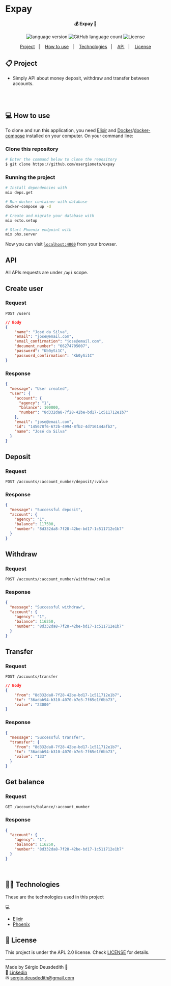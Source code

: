 # Expay

<h4 align="center">
	💰 Expay 💸
</h4>
<p align="center">

  <img alt="language version" src="https://img.shields.io/badge/Elixir-v_1.7-339933?logo=elixir">

  <img alt="GitHub language count" src="https://img.shields.io/github/languages/count/osergioneto/expay?color=%2304D361">

  <img alt="License" src="https://img.shields.io/badge/license-MIT-brightgreen">

</p>

<p align="center">
  <a href="#-project">Project</a>&nbsp;&nbsp;&nbsp;|&nbsp;&nbsp;&nbsp;
  <a href="#-how-to-use">How to use</a>&nbsp;&nbsp;&nbsp;|&nbsp;&nbsp;&nbsp;
  <a href="#-technologies">Technologies</a>&nbsp;&nbsp;&nbsp;|&nbsp;&nbsp;&nbsp;
  <a href="#-api">API</a>&nbsp;&nbsp;&nbsp;|&nbsp;&nbsp;&nbsp;
  <a href="#-license">License</a>
</p>

## 📋 Project

- Simply API about money deposit, withdraw and transfer between accounts.
<br><br>

<br>

## 💻 How to use

To clone and run this application, you need [Elixir](https://git-scm.com) and [Docker](https://docs.docker.com/engine/install/ubuntu/)/[docker-compose](https://docs.docker.com/compose/install/) installed on your computer. On your command line:

### Clone this repository

```bash
# Enter the command below to clone the repository
$ git clone https://github.com/osergioneto/expay
```

### Running the project

```bash
# Install dependencies with
mix deps.get

# Run docker container with database
docker-compose up -d

# Create and migrate your database with
mix ecto.setup

# Start Phoenix endpoint with
mix phx.server
```

Now you can visit [`localhost:4000`](http://localhost:4000) from your browser.

## API

All APIs requests are under `/api` scope.

## Create user

### Request
`POST /users`

```json
// Body
{
	"name": "José da Silva",
	"email": "jose@email.com",
	"email_confirmation": "jose@email.com",
	"document_number": "66274705007",
	"password": "Kb0ySi1C",
	"password_confirmation": "Kb0ySi1C"
}
```
### Response

```json
{
  "message": "User created",
  "user": {
    "account": {
      "agency": "1",
      "balance": 100000,
      "number": "8d332da8-7f28-42be-bd17-1c511712e1b7"
    },
    "email": "jose@email.com",
    "id": "145678f6-672b-4994-8fb2-4d716144afb2",
    "name": "José da Silva"
  }
}
```

## Deposit

### Request
  `POST /accounts/:account_number/deposit/:value`

### Response

```json
{
  "message": "Successful deposit",
  "account": {
    "agency": "1",
    "balance": 117500,
    "number": "8d332da8-7f28-42be-bd17-1c511712e1b7"
  }
}
```

## Withdraw

### Request
  `POST /accounts/:account_number/withdraw/:value`

### Response

```json
{
  "message": "Successful withdraw",
  "account": {
    "agency": "1",
    "balance": 116250,
    "number": "8d332da8-7f28-42be-bd17-1c511712e1b7"
  }
}
```

## Transfer

### Request
  `POST /accounts/transfer`

```json
// Body
{
	"from": "8d332da8-7f28-42be-bd17-1c511712e1b7",
	"to": "36adab94-b310-4070-b7e3-7f65e1f6bb73",
	"value": "23000"
}
```
### Response

```json
{
  "message": "Successful transfer",
  "transfer": {
    "from": "8d332da8-7f28-42be-bd17-1c511712e1b7",
    "to": "36adab94-b310-4070-b7e3-7f65e1f6bb73",
    "value": "133"
  }
}
```

## Get balance

### Request
  `GET /accounts/balance/:account_number`

### Response

```json
{
  "account": {
    "agency": "1",
    "balance": 116250,
    "number": "8d332da8-7f28-42be-bd17-1c511712e1b7"
  }
}
```
<br/>

## 👨‍💻 Technologies

These are the technologies used in this project

💻

- [Elixir](https://elixir-lang.org/)
- [Phoenix](https://www.phoenixframework.org/)

## 📝 License

This project is under the APL 2.0 license. Check [LICENSE](LICENSE.md) for details.

---

Made by Sérgio Deusdedith 👋 <br>
🔗 [Linkedin](https://www.linkedin.com/in/osergioneto/) <br>
✉ [sergio.deusdedith@gmail.com](mailto:sergio.deusdedith@gmail.com) &nbsp; <br>